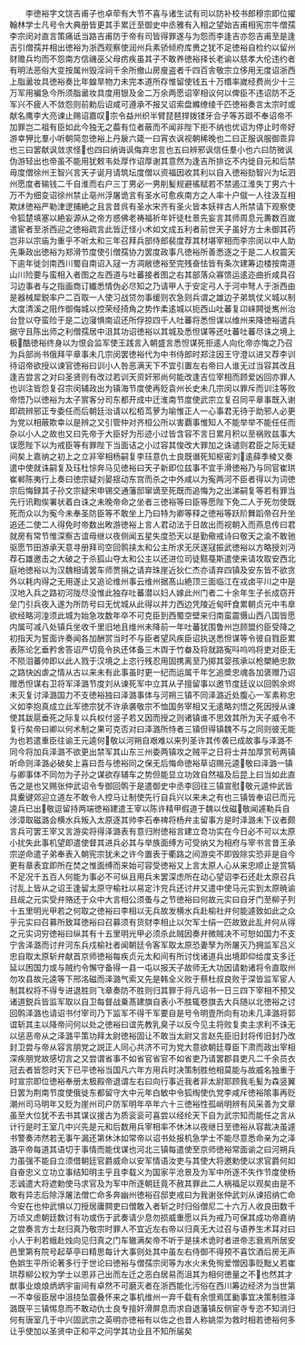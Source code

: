 <!-- { "loadSidebar": true } -->
　　李徳裕字文饶吉甫子也卓荦有大节不喜与诸生试有司以防补校书郎穆宗即位擢翰林学士凡号令大典册皆更其手累迁至御史中丞雅有入相之望始吉甫相宪宗牛僧孺李宗闵对直言策痛诋当路吉甫防于帝有司皆得罪遂与为怨而李逢吉亦怨吉甫至是逢吉引僧孺并相出徳裕为浙西观察使润州兵素骄倾府库赉之犹不足徳裕自检约以留州财赡兵均而不怨南方信禨巫父母疠疾虽其子不敢养徳裕择长老谕以慈孝大伦违约者有明法恶俗大变按属州毁淫祠千余所撤山房廋盗者千四百舎敬宗立侈用无度诏浙西上脂盝妆具徳裕奏比年蝗旱物力未完本道所存惟留使钱五十万缗率嵗经费尚少十三万军用褊急今所须脂盝妆具度用银及金二万余两愿诏宰相议何以俾臣不违诏防不乏军兴不疲人不敛怨则前勅后诏咸可遵承不报又诏索盘縧缭绫千匹徳裕奏言太宗时或献名鹰李大亮谏止赐诏嘉叹宗令益州织半臂琵琶捍拨镂牙合子等苏颋不奉诏帝不加罪岂二祖有臣如此今独无之葢有位者蔽而不闻非陛下拒不纳也优诏为停止时帝好游幸狎比羣小听朝简忽徳裕上丹扆六箴一曰宵衣讽视朝稀晚也二曰正服讽服御乖异也三曰罢献讽敛求怪也四曰纳诲讽侮弃忠言也五曰辨邪讽信任羣小也六曰防微讽伪游轻出也帝虽不能用犹敕韦处厚作诏厚谢其意然为逢吉所排讫不内徙自元和后禁毋度僧徐州王智兴言天子诞月请筑坛度僧以资福因收其利以自入徳裕劾智兴为坛泗州愿度者输钱二千自淮而右户三丁男必一男削髪规避徭赋若不禁遏江淮失丁男六十万不为细变诏徐州禁止亳州浮屠诡言有圣水可愈疾南方之人率十户僦一人往汲互相欺訹徳裕严勒津逻捕絶之且言昔呉有圣水宋齐有圣火皆本妖祥古人所禁请下观察使令狐楚填塞以絶妄源从之帝方惑佛老祷福祈年奸徒杜景先妄言其师周息元夀数百嵗遣宦者至浙西迎之徳裕疏言此皆迂怪小术如文成五利者前世天子虽好方士未御其药岂非以宗庙为重乎不听太和三年召拜兵部侍郎裴度荐其材堪宰相而李宗闵以中人助先秉政出徳裕为郑滑节度使引僧孺协力罢度政事凡徳裕所善悉逐之于是二人权震天下逾年徙剑南西川蜀自南诏入冦一方凋敝徳裕至完残奋怯皆有条次建筹边楼按南道山川险要与蛮相入者图之左西道与吐蕃接者图之右其部落众寡馈运逺迩曲折咸具召习边事者与之指画商订纎悉情伪必尽知之乃请甲人于安定弓人于河中弩人于浙西由是器械犀鋭率户二百取一人使习战贷勿事缓则农急则兵谓之雄边子弟筑仗义城以制大度清溪之阻作御侮城以控荣经掎角之势作柔逺城以扼西山吐蕃复卬崃闗徙嶲州治台登以夺蛮险于是二边寖惧南诏还所俘掠四千人吐蕃将悉怛谋以维州来降徳裕遣兵据守且陈出师之利僧孺居中沮其功诏徳裕以其城及悉怛谋等还吐蕃吐蕃尽诛之境上极酷徳裕终身以为恨会监军使王践言入朝盛言悉怛谋死拒逺人向化帝亦悔之乃召为兵部尚书俄拜平章事未几宗闵罢徳裕代为中书侍郎时郑注因王守澄以进又荐李训待诏帝欲授以谏官徳裕曰训小人咎恶满天下不宜引置左右帝曰人谁无过当容其改且逢吉尝言之对曰圣贤则有改过若训天资奸邪尚何能改逢吉位宰相而顾爱凶回亦罪人也训注皆怨复召宗闵辅政出为镇海节度使再贬袁州长史未几宗闵以罪斥而训注等败帝悟乃以徳裕为太子賔客分司东都开成中迁淮南节度使武宗立复召同平章事既入谢即疏辨邪正专委任而后朝廷治请以松栢茑萝为喻惟正人一心事君无待于助邪人必更为党以相蔽欺幸以是辨之又引管仲对齐桓公所以害覇事惟知人不能举举不能任任而杂以小人之故也又曰先帝于大臣好为形迹小过皆含容不言日累月积以至祸败兹事大误愿陛下以为戒臣等有罪陛下当面诘之小过容其悛改大罪加之诛谴则君臣之际无疑间矣上嘉纳之初上之立非宰相杨嗣复李珏意仇士良既谮死知枢密刘逺薛季棱又奏遣中使就诛嗣复及珏杜悰奔马见徳裕曰天子新即位兹事不宜手滑徳裕乃与同官崔珙崔郸陈夷行上奏曰徳宗疑刘晏揺动东宫而杀之中外咸以为寃两河不臣者得以为词徳宗后悔録其子孙文宗疑宋申锡交通藩邸窜谪至死既而追悔为之出涕嗣复等若有罪当先行讯鞫俟署状着白诛之未晚帝命之坐者三徳裕等曰臣等愿陛下免二人于死勿使既死而众以为寃今未奉圣防臣等不敢坐上乃曰特为卿等释之徳裕等跃阶舞蹈帝召升坐追还二使二人得免时帝数出畋游徳裕上言人君动法于日故出而视朝入而燕息传曰君就房有常节惟深察古谊毋继以夜侧闻五星失度恐天以是勤儆戒诗曰敬天之渝不敢驰驱愿节田游承天意寻册拜司空回鹘挟太和公主所求无厌遂冦振武徳裕以方略授刘沔荐石雄邀击之大破之于杀狐山夺太和公主以还进位司徒黠戞斯遣使来请攻取安西北庭地徳裕以为汉魏相请罢车师贾捐之请弃珠崖近狄仁杰亦请弃四镇及安东皆不欲贪外以耗内得之无用遂止又追论维州事云维州据髙山絶顶三面临江在戎卤平川之中是汉地入兵之路初河陇尽没惟此独存吐蕃潜以妇人嫁此州门者二十余年生子长成窃开垒门引兵夜入遂为所防号曰无忧城从此得以并力西边凭陵近甸旰食累朝贞元中韦臯欲经略河湟须此城为始急攻数年卒不可克臣到西蜀空壁来归南蛮震慑山西八国皆愿内属可减八处镇兵坐收千里旧地且维州未降前一年吐蕃犹围鲁州岂顾盟约臣受降之初指天为誓面许奏闻各加酬赏当时不与臣者望风疾臣诏执送悉怛谋等令彼自戮臣累表陈论乞垂矜舍答诏严切竟令执还体备三木舆于竹畚及将就路寃呌呜呜将吏对臣无不陨泪蕃帅即以此人戮于汉境之上恣行残忍用固携离至乃掷其婴孩承以枪槊絶忠款之路快凶虐之情从古以来未有此事虽时更一纪而运属千年乞追奬忠魂各加褒赠乃诏赠悉怛谋右卫将军泽潞节度刘从谏死军中立其从子擅留事以邀节度廷议以回鹘余烬未灭复讨泽潞国力不支徳裕独曰泽潞事体与河朔三镇不同泽潞近处腹心一军素称忠义如李抱真成立此军徳宗犹不许承袭敬宗不恤国务宰相又无逺略刘悟之死因授从谏使其跋扈垂死之际复以兵权付竖子若又因而授之则诸镇谁不思效其所为天子威令不复行矣帝曰卿以何术制之果可克否对曰泽潞所恃者三镇但得镇魏不与之同则彼无能为也若遣重臣往谕王元逵何敬以河朔自艰难以来列圣许其传袭已成故事与泽潞不同今将加兵泽潞不欲更出禁军其山东三州委两镇攻之贼平之日将士并加厚赏茍两镇听命则泽潞必破矣上喜曰吾与徳裕同之保无后悔命徳裕草诏赐元逵敬曰泽潞一镇与卿事体不同勿为子孙之谋欲存辅车之势但能显立功效自然福及后昆上曰当如此直告之是也又赐张仲武诏令专御回鹘于是遣御史中丞李回往三镇宣慰敬元逵仲武皆具櫜键郊迎立道左不敢令人控马让制使先行自兵兴以来未之有也三镇皆奉诏已而元逵兵已出敬逗留持两端徳裕建遣王宰以陈许精甲假道于魏以伐磁敬闻遽勒兵自涉漳取磁潞会横水兵叛入太原逐其帅李石奉禆将杨弁主留事方是时泽潞未下议者颇言兵可罢王宰又言游奕将得泽潞表有意归附徳裕言建立竒功实在今日必不可以太原小扰失此事机望即遣使督其进兵必其与举族面缚方可受纳又为相府与宰书言昔王承宗逆命遣子弟奉表入朝宪宗犹未之许今置表于衢路之间游奕不即毁除实恐非是自今更有章表宜即所在焚之惟面缚而来始可容受徳裕又上言太原人心从来忠顺止是赏犒不足况千五百人何能为事必不可纵且用兵未罢深虑所在动心望诏李石还赴太原召兵讨乱上皆从之诏王逢留太原守榆社以易定汴兖兵还讨弁又遣中使马元实到太原暁谕且觇之元实受弁赂还于众中大言相公须蚤与之节徳裕曰何故元实曰自牙门至柳子列十五里明光甲若之何取之徳裕曰李相以无兵故发横水兵赴榆社弁何能遽致如此之众乎元实曰召募所致耳徳裕曰召募须有货财李相止以欠军士绢一匹故致此乱弁何从得之元实词穷徳裕曰纵其有十五里明光甲必须杀此贼因奏弁微贼决不可恕如国力不支宁舎泽潞而讨弁河东兵戍榆社者闻朝廷令客军取太原恐妻孥为所屠灭乃拥监军吕义忠自取太原斩弁献首京师徳裕每疾贞元太和间有所讨伐诸道兵出境即仰给度支多迁延以困国力或与贼约令懈守备得一县一屯以报天子故师无大功因请勅诸将令直取州勿攻县故元逵等下邢洺磁而泽潞气索又先是韩全义败于蔡杜叔良败于深皆监军宦人制其权将不得专进退胜则飞章奏防不胜则归其罪于将凡诏书一日三四下宰相不预又诸道鋭兵皆监军取以自卫每督战乗髙建旗自表小不胜辄卷旗去大兵随以北徳裕之讨回鹘泽潞也请诏书付宰司乃下监军不得干军要自是号令明壹所向有功未几泽潞将郭谊斩其主以降帝问何以处之徳裕曰谊先教乳臭子以反今见主将败复卖主求利不诛无以惩恶帝从之泽潞平策功拜太尉徳裕固让不敢当太尉又言赵先臣旧封将传旧封乃改封卫尝与帝从容言朋党之説正人同心共济不可为党大意欲朝廷尊臣下肃而政出宰相深疾朋党故感切言之又尝谓省事不如省官省官不如省吏乃请罢郡县吏凡二千余员衣冠去者皆怨时天下已平徳裕当国凡六年方用兵时决策制胜他相莫能与故威名独重于时宣宗即位徳裕奉册太极殿帝退谓左右曰向行事近我者非太尉耶顾我毛髪为森竖翼日罢为荆南节度使俄徙东都留守大中元年白敏中令狐绹使仇党李咸斥徳裕隂事再贬潮州司马明年又贬为崖州司户防军明年卒年六十三徳裕性孤峭明辨有风采善为文章虽至大位犹不去书其谋议援古为质衮衮可喜尝以经纶天下自为武宗知而能任之言从计行是时王室几中兴先是元和后数用兵宰相率不休沐以夜继日至徳裕从容裁决虽遽书警奏沛然若无事午漏还第休沐如常帝以诏书处报机急学士不能尽意悉命亲为之泽潞平帝每道其语切于事情而能伐谋也河北三镇每遣使至京师徳裕常面谕之曰河朔兵力虽强不能自立须借朝廷官爵威命以安军情语汝吏与其使大将邀勅使以求官爵何如自奋忠义立功立事结知明主乎且李载义为国家平沧景及为军中所逐不失作节度使杨志诚遣大将遮勅使马求官及为军中所逐朝廷竟不赦其罪此二人祸福足以观矣由是不敢有异志后除浮屠法僧亡命多奔幽州徳裕召邸吏戒曰为我谢张仲武刘从谏招纳亡命今安在也仲武惧以刀授居庸闗吏曰僧敢入者斩之时归俗僧尼二十六万人收良田数千万顷又虑朝廷数讨有功或伤于武奏请少息勿损威重愿以兵为戒乃可保其成功帝嘉纳之尝奏言方士赵归真乃敬宗时罪人不宜近左右帝以归真无大过召与语养生术耳对曰小人于利若蛾赴烛向见归真之门车辙满矣帝不听于是挟术诡时者进帝志衰焉所居安邑里第有院号起草亭曰精思每计大事则处其中虽左右侍御不得预不喜饮酒后房无声色娯生平所论著多行于世论曰徳裕与僧孺宗闵等为水火未免徇爱憎因事贬黜乂若崔珙荐柳公权为学士以恩非己出而左迁之恶白居易而沮其为相何徳量之不也然其才猷事业烺烺炳炳宇宙间有卓然不可磨灭者在浙西能化污俗在西川筹边经济为当世第一不幸佞臣居中沮挠坠震叠怀来之事机维州一弃千载有余恨焉匡勷事宜决策制胜泽潞既平三镇惕息而不敢动仇士良专擅奸滑屏息而求自退藩镇反侧宦寺专恣不知消归何有唐室几于中兴固武宗之英明亦徳裕有以佐之也昔人称姚崇为救时相若徳裕何多让乎使加以圣贤中正和平之问学其功业且不知所届矣
